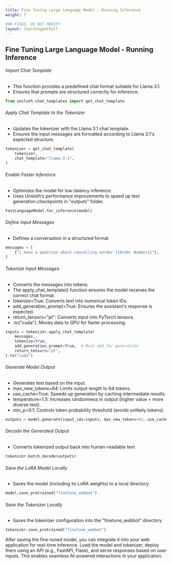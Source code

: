 ```yaml
---
title: Fine Tuning Large Language Model - Running Inference
weight: 7 

### FIXED, DO NOT MODIFY
layout: learningpathall
---
```


## Fine Tuning Large Language Model - Running Inference


###### Import Chat Template
- This function provides a predefined chat format suitable for Llama 3.1.
- Ensures that prompts are structured correctly for inference.


```python
from unsloth.chat_templates import get_chat_template
```

######  Apply Chat Template to the Tokenizer
- Updates the tokenizer with the Llama 3.1 chat template.
- Ensures the input messages are formatted according to Llama 3.1's expected structure.

```python
tokenizer = get_chat_template(
    tokenizer,
    chat_template="llama-3.1",
)


```
###### Enable Faster Inference
- Optimizes the model for low-latency inference.
- Uses Unsloth’s performance improvements to speed up text generation.checkpoints in "outputs" folder.

```python
FastLanguageModel.for_inference(model)

```


###### Define Input Messages
- Defines a conversation in a structured format
```python
messages = [
    {"i have a question about cancelling oorder {{Order Number}}"},
]
```
######  Tokenize Input Messages
- Converts the messages into tokens.
- The apply_chat_template() function ensures the model receives the correct chat format.
- tokenize=True: Converts text into numerical token IDs.
- add_generation_prompt=True: Ensures the assistant's response is expected.
- return_tensors="pt": Converts input into PyTorch tensors.
- .to("cuda"): Moves data to GPU for faster processing.
```python
inputs = tokenizer.apply_chat_template(
    messages,
    tokenize=True,
    add_generation_prompt=True,  # Must add for generation
    return_tensors="pt",
).to("cuda")
```
###### Generate Model Output
- Generates text based on the input.
- max_new_tokens=64: Limits output length to 64 tokens.
- use_cache=True: Speeds up generation by caching intermediate results.
- temperature=1.5: Increases randomness in output (higher value = more diverse text).
- min_p=0.1: Controls token probability threshold (avoids unlikely tokens).
```python
outputs = model.generate(input_ids=inputs, max_new_tokens=64, use_cache=True, temperature=1.5, min_p=0.1)
```
###### Decode the Generated Output
- Converts tokenized output back into human-readable text

```python
tokenizer.batch_decode(outputs)
```

###### Save the LoRA Model Locally
- Saves the model (including its LoRA weights) to a local directory 

```python
model.save_pretrained("finetune_webbot")
```
###### Save the Tokenizer Locally
- Saves the tokenizer configuration into the "finetune_webbot" directory

```python
tokenizer.save_pretrained("finetune_webbot")
```
After saving the fine-tuned model, you can integrate it into your web application for real-time inference. Load the model and tokenizer, deploy them using an API (e.g., FastAPI, Flask), and serve responses based on user inputs. This enables seamless AI-powered interactions in your application.